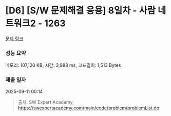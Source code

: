 # [D6] [S/W 문제해결 응용] 8일차 - 사람 네트워크2 - 1263 

[문제 링크](https://swexpertacademy.com/main/code/problem/problemDetail.do?contestProbId=AV18P2B6Iu8CFAZN) 

### 성능 요약

메모리: 107,120 KB, 시간: 3,988 ms, 코드길이: 1,513 Bytes

### 제출 일자

2025-09-11 00:14



> 출처: SW Expert Academy, https://swexpertacademy.com/main/code/problem/problemList.do